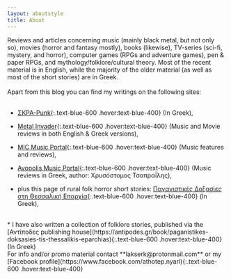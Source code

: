 ```yaml
---
layout: aboutstyle
title: About
---
```


Reviews and articles concerning music (mainly black metal, but not only so), movies (horror and fantasy mostly), books (likewise), TV-series (sci-fi, mystery, and horror), computer games (RPGs and adventure games), pen & paper RPGs, and mythology/folklore/cultural theory. Most of the recent material is in English, while the majority of the older material (as well as most of the short stories) are in Greek.  
<br>
Apart from this blog you can find my writings on the following sites:  
<br>
* [ΣΚΡΑ-Punk](http://skra-punk.com/author/athotep/){:.text-blue-600 .hover:text-blue-400} (In Greek),

* [Metal Invader](http://metalinvader.net/author/athotep-nyarl/){:.text-blue-600 .hover:text-blue-400} (Music and Movie reviews in both English & Greek versions),

* [MIC Music Portal](http://www.mic.gr/author/hrysostomos-tsaprailis){:.text-blue-600 .hover:text-blue-400} (Music features and reviews),

* [Avopolis Music Portal](http://www.avopolis.gr/){:.text-blue-600 .hover:text-blue-400} (Music reviews in Greek, author: Χρυσόστομος Τσαπραΐλης),

* plus this page of rural folk horror short stories: [Παγανιστικές Δοξασίες στη Θεσσαλική Επαρχία](https://www.facebook.com/paganritualsinThessaly/){:.text-blue-600 .hover:text-blue-400} (In Greek),  
<br>
* I have also written a collection of folklore stories, published via the [Αντίποδες publishing house](https://antipodes.gr/book/paganistikes-doksasies-tis-thessalikis-eparchias){:.text-blue-600 .hover:text-blue-400} (In Greek)  
<br>
For info and/or promo material contact **lakserk@protonmail.com** or my [Facebook profile](https://www.facebook.com/athotep.nyarl){:.text-blue-600 .hover:text-blue-400}